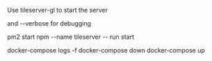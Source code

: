 Use tileserver-gl to start the server

and --verbose for debugging

pm2 start npm --name tileserver -- run start

docker-compose logs -f
docker-compose down
docker-compose up